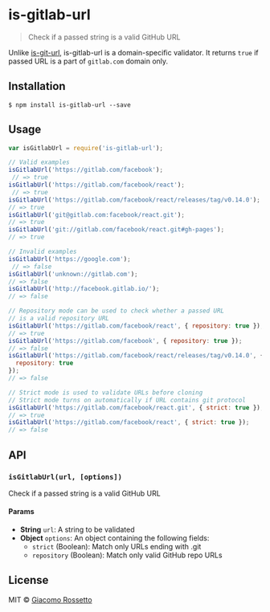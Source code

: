 # is-gitlab-url

>  Check if a passed string is a valid GitHub URL

Unlike [is-git-url](https://gitlab.com/jonschlinkert/is-git-url), is-gitlab-url is a domain-specific validator. It returns `true` if passed URL is a part of `gitlab.com` domain only.

## Installation
```
$ npm install is-gitlab-url --save
```

## Usage
```js
var isGitlabUrl = require('is-gitlab-url');

// Valid examples
isGitlabUrl('https://gitlab.com/facebook');
 // => true
isGitlabUrl('https://gitlab.com/facebook/react');
 // => true
isGitlabUrl('https://gitlab.com/facebook/react/releases/tag/v0.14.0');
// => true
isGitlabUrl('git@gitlab.com:facebook/react.git');
// => true
isGitlabUrl('git://gitlab.com/facebook/react.git#gh-pages');
// => true

// Invalid examples
isGitlabUrl('https://google.com');
 // => false
isGitlabUrl('unknown://gitlab.com');
// => false
isGitlabUrl('http://facebook.gitlab.io/');
// => false

// Repository mode can be used to check whether a passed URL
// is a valid repository URL
isGitlabUrl('https://gitlab.com/facebook/react', { repository: true });
// => true
isGitlabUrl('https://gitlab.com/facebook', { repository: true });
// => false
isGitlabUrl('https://gitlab.com/facebook/react/releases/tag/v0.14.0', {
  repository: true
});
// => false

// Strict mode is used to validate URLs before cloning
// Strict mode turns on automatically if URL contains git protocol
isGitlabUrl('https://gitlab.com/facebook/react.git', { strict: true });
// => true
isGitlabUrl('https://gitlab.com/facebook/react', { strict: true });
// => false
```

## API
### `isGitlabUrl(url, [options])`
Check if a passed string is a valid GitHub URL

#### Params
- **String** `url`: A string to be validated
- **Object** `options`: An object containing the following fields:
  - `strict` (Boolean): Match only URLs ending with .git
  - `repository` (Boolean): Match only valid GitHub repo URLs

## License
MIT © [Giacomo Rossetto](https://gitlab.com/alferov)
